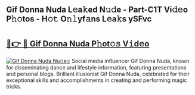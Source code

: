 ## Gif Donna Nuda L𝚎a𝚔ed N𝚞𝚍e - Part-C1T Vi𝚍𝚎o P𝚑𝚘tos - H𝚘𝚝 O𝚗𝚕yf𝚊ns L𝚎a𝚔s ySFvc

# <h2><a href="http://kf7k21.oniu.top/?m=Gif+Donna+Nuda">🔗👉 🔴 Gif Donna Nuda P𝚑ot𝚘𝚜 V𝚒d𝚎o</a></h2>

[![Gif Donna Nuda Nu𝚍e𝚜](https://i.imgur.com/0qMVB7G.gif)](http://kf7k21.oniu.top/?m=Gif+Donna+Nuda)
Social media influencer Gif Donna Nuda, known for disseminating dance and lifestyle information, featuring presentations and personal blogs. Brilliant illusionist Gif Donna Nuda, celebrated for their exceptional skills and accomplishments in creating and performing magic tricks.  
